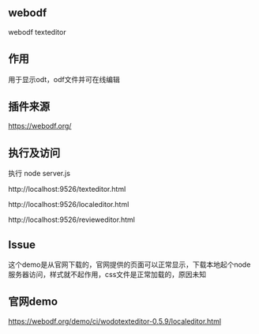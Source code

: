 ## webodf
webodf texteditor

## 作用
用于显示odt，odf文件并可在线编辑

## 插件来源
https://webodf.org/

## 执行及访问
执行 node server.js

http://localhost:9526/texteditor.html

http://localhost:9526/localeditor.html

http://localhost:9526/revieweditor.html

## Issue

这个demo是从官网下载的，官网提供的页面可以正常显示，下载本地起个node服务器访问，样式就不起作用，css文件是正常加载的，原因未知

## 官网demo

https://webodf.org/demo/ci/wodotexteditor-0.5.9/localeditor.html